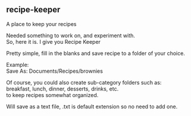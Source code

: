 ## recipe-keeper
A place to keep your recipes

Needed something to work on, and experiment with.    
So, here it is.
I give you Recipe Keeper  

Pretty simple, fill in the blanks and save recipe to a folder of your choice.  

Example:  
Save As: Documents/Recipes/brownies  

Of course, you could also create sub-category folders such as:  
breakfast, lunch, dinner, desserts, drinks, etc.  
to keep recipes somewhat organized.

Will save as a text file, .txt is default extension so no need to add one.  

  
  



